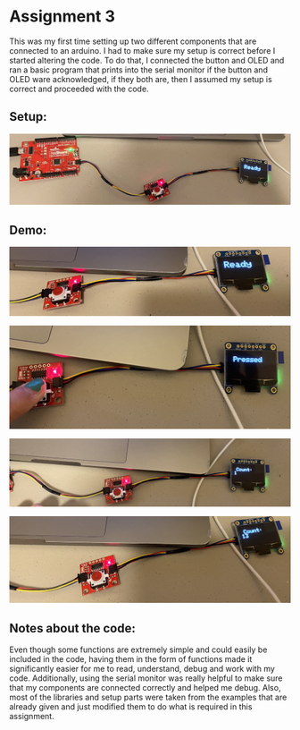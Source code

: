 # Assignment 3
<p>
  This was my first time setting up two different components that are connected to an arduino. I had to make sure my setup is correct before I started altering the code. To do that, I connected the button and OLED and ran a basic program that prints into the serial monitor if the button and OLED ware acknowledged, if they both are, then I assumed my setup is correct and proceeded with the code. 
  </p>
  
## Setup: 

![](PR1.png)

## Demo: 

![](PR2.png)

![](PR3.png)

![](PR4.png)

![](PR5.png)

## Notes about the code: 

<p>
  Even though some functions are extremely simple and could easily be included in the code, having them in the form of functions made it significantly easier for me to read, understand, debug and work with my code. Additionally, using the serial monitor was really helpful to make sure that my components are connected correctly and helped me debug. Also, most of the libraries and setup parts were taken from the examples that are already given and just modified them to do what is required in this assignment. 
</p> 


